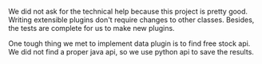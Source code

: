 We did not ask for the technical help because this project is pretty good. Writing extensible plugins don't require changes to other classes. Besides, the tests are complete for us to make new plugins.

One tough thing we met to implement data plugin is to find free stock api. We did not find a proper java api, so we use python api to save the results.
